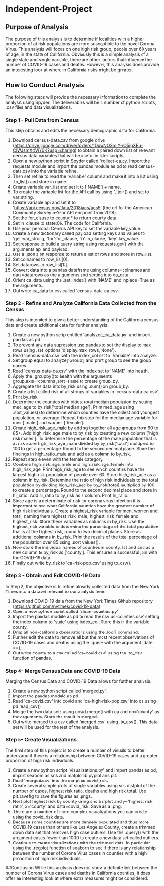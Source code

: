 # Independent-Project

## Purpose of Analysis
The purpose of this analysis is to determine if localities with a higher proportion of at risk populations are more susceptible to the novel Corona Virus. This analysis will focus on one high risk group, people over 60 years of age, in the state of California. Obviously this is a simple analysis of a single state and single variable, there are other factors that influence the number of COVID-19 cases and deaths. However, this analysis does provide an interesting look at where in California risks might be greater.
## How to Conduct Analysis
The following steps will provide the necessary information to complete the analysis using Spyder. The deliverables will be a number of python scripts, .csv files and data visualizations.

### Step 1 - Pull Data from Census
This step obtains and edits the necessary demographic data for California.
1. Download census-data.csv from google drive (https://drive.google.com/drive/folders/1DxwNO3miY-rO5ipXEu-CIWJsmX4ViY0K?usp=sharing) to obtain a paired down list of relevant census data variables that will be useful in later scripts.
2. Open a new python script in Spyder called 'collect-ca.py. Import the requests module and import the pandas module as pd to read census-data.csv into the variable refine.
3. Then set refine to read the 'variable' column and make it into a list using .to_list() and store in name.
4. Create variable var_list and set it to ['NAME'] + name.
5. To create the variable list for the API call by using ','.join() and set to var_string.
6. Create variable api and set it to 'https://api.census.gov/data/2018/acs/acs5' (the url for the American Community Survey 5-Year API endpoint from 2018).
7. Set the for_clause to county:* to return county data.
8. Set in_clause to state:06. The code for California.
9. Use your personal Census API key to set the variable key_value.
10. Create a new dictionary called payload setting keys and values to 'get':var_strong, 'for':for_clause, 'in':in_clause, 'key':key_value.
11. Set response to build a query string using requests.get() with the arguments api and payload.
12. Use a .json() on response to return a list of rows and store in row_list.
13. Set colnames to row_list[0].
14. Set datarows to row_list[1:].
15. Convert data into a pandas dataframe using columns=colnames and data=datarows as the arguments and setting it to ca_data.
16. Orient ca_data using the .set_index() with 'NAME' and inplace=True as the arguments.
17. Out write ca_data to csv called 'census-data-ca.csv.

### Step 2 - Refine and Analyze California Data Collected from the Census
This step is intended to give a better understanding of the California census data and create additional data for further analysis.

1. Create a new python scrip entitled 'analyzed_ca_data.py' and import pandas as pd.
2. To prevent any data supression use pandas to set the  display to max rows using .set_options('display.max_rows, None').
3. Read 'census-data.csv' with the index_col set to 'Variable' into analyze.
4. Set group equal to analyze['Group'] and print group to see the group names.
5. Read 'census-data-ca.csv' with the index set to 'NAME' into health.
6. Apply the .groupby()to health with the arguments group,axis='columns',sort=False to create groub_by.
7. Aggregate the data into by_risk using .sum() on groub_by.
8. Create a list called risk of all strings of variables in 'census-data-ca.csv'.
9. Print by_risk
10. Determine the counties with oldest total median population by setting med_age to by_risk['total median age']. Print  med_age using .sort_values() to determine which counties have the oldest and youngest population, on average. Repeat this step for the median age variable for men ['male'] and women ['female'].
11. Create high_risk_age_male by adding together all age groups from 60 to 85+. Add high_risk_age_male to by_risk by creating a new column ['high risk males']. To determine the percentage of the male population that is at risk store high_risk_age_male divided by by_risk['total'] multipled to 100 to get a percentage. Round to the second decimal place. Store the findings in high_ratio_male and add as a column to by_risk.
12. Repeat step eleven with the female category.
13. Combine high_risk_age_male and high_risk_age_female into high_risk_age. Print high_risk_age to see which counties have the largest high risk population of people over 60. Store high_risk_age as a column in by_risk. Determine the ratio of high risk individuals to the total population by dividing high_risk_age by by_risk[total] multiplied by 100 to create a percentage. Round to the second decimal place and store in hi_ratio. Add hi_ratio to by_risk as a column. Print hi_ratio.
14. Since age is a determinate of risk for corona virus infection it is important to see what California counties have the greatest number of high risk individuals. Create a highest_risk variable for men, women and total, naming them highest_risk_male, highest_risk_female and highest_risk. Store these variables as columns in by_risk. Use the highest_risk variable to determine the percentage of the total population that is at the highest risk, round to two decimal places. Store as additional columns in by_risk. Print the results of the total percentage of the population over 85 using .sort_values().
15. Now store the individual names of counties in county_list and add as a new column to by_risk as ['county']. This ensures a successful join with the COVID-19 data.
16. Finally out write by_risk to 'ca-risk-pop.csv' using to_csv().

### Step 3 - Obtain and Edit COVID-19 Data
In Step 2, the objective is to refine already collected data from the New York Times into a dataset relevant to our analysis here.

1. Download COVID-19 data from the New York Times Github repository (https://github.com/nytimes/covid-19-data)
2. Open a new python script called 'clean-counties.py'
3. Import the pandas module as pd to read the csv us-counties.csv' setting the index column to 'state' using index_col. Store this in the variable county.
4. Drop all non-california observations using the .loc[] command.
5. Further edit the data to remove all but the most recent observations of COVID-19 cases and deaths using the .query with the argument (date ==).
6. Out write county to a csv called 'ca-covid.csv' using the .to_csv function of pandas.

### Step 4- Merge Census Data and COVID-19 Data
Merging the Census Data and COVID-19 Data allows for further analysis.
1. Create a new python script called 'merged.py'.
2. Import the pandas module as pd.
3. Read 'ca-covid.csv' into covid and 'ca-high-risk-pop.csv' into ca using pd.read_csv().
4. Merge the two data sets using covid.merge() with ca and on='county' as the arguments. Store the result in merged.
5. Out write merged to a csv called 'merged.csv' using .to_csv(). This data set will be used for the rest of the analysis.

### Step 5- Create Visualizations
The final step of this project is to create a number of visuals to better understand if there is a relationship between COVID-19 cases and a greater proportion of high risk individuals.
1. Create a new python script 'visualizations.py' and import  pandas as pd, import seaborn as sns and matplotlib.pyplot ans plt.
2. Read 'merged.csv' into the script as covid_risk.
3. Create several simple plots of single variables using sns.distplot of the number of cases, highest risk ratio, deaths and high risk total. Use plt.savefig to save the figures as .pngs.
4. Next plot highest risk by county using sns.barplot and y='highest risk ratio', x='county' and data=covid_risk. Save as a .png.
5. There are a number of more complex visualizations you can create using the covid_risk data.
6. Because some counties are more densely populated and thus  more COVID_19 cases than others like Los Angeles County, create a trimmed down data set that removes high case outliers. Use the .query() with the argument cases fewer than 1000 to create a new data set called outliers.
7. Continue to create visualizations with the trimmed data. In particular using the .regplot function of seaborn to see if there is any relationship between the number of Corona Virus cases in counties with a high proportion of high risk individuals.

##Conclusion
While this analysis does not show a definite link between the number of Corona Virus cases and deaths in California counties, it does offer an interesting look at where extra measures might be considered.
